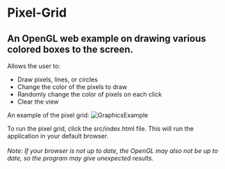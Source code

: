 # Pixel-Grid

An OpenGL web example on drawing various colored boxes to the screen.
-
Allows the user to:

- Draw pixels, lines, or circles
- Change the color of the pixels to draw
- Randomly change the color of pixels on each click
- Clear the view

An example of the pixel grid:
![GraphicsExample](https://github.com/mikeresnik/pixel-grid/blob/master/img/graphic_example.PNG)

To run the pixel grid, click the src/index.html file. This will run the application in your default browser. 
</br>
</br>
*Note: If your browser is not up to date, the OpenGL may also not be up to date, so the program may give unexpected results.*
